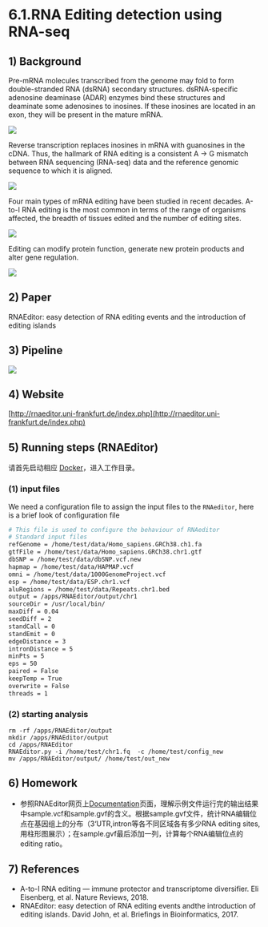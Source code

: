 # 6.1.RNA Editing detection using RNA-seq

## 1\) Background

Pre-mRNA molecules transcribed from the genome may fold to form double-stranded RNA \(dsRNA\) secondary structures. dsRNA-specific adenosine deaminase \(ADAR\) enzymes bind these structures and deaminate some adenosines to inosines. If these inosines are located in an exon, they will be present in the mature mRNA.

![](../../.gitbook/assets/rna_editing.f1.png)

Reverse transcription replaces inosines in mRNA with guanosines in the cDNA. Thus, the hallmark of RNA editing is a consistent A → G mismatch between RNA sequencing \(RNA-seq\) data and the reference genomic sequence to which it is aligned.

![](../../.gitbook/assets/rna_editing.f2.png)

Four main types of mRNA editing have been studied in recent decades. A-to-I RNA editing is the most common in terms of the range of organisms affected, the breadth of tissues edited and the number of editing sites.

![](../../.gitbook/assets/rna_editing.f3.png)

Editing can modify protein function, generate new protein products and alter gene regulation.

![](../../.gitbook/assets/rna_editing.f4.png)

## 2\) Paper

RNAEditor: easy detection of RNA editing events and the introduction of editing islands

## 3\) Pipeline

![](../../.gitbook/assets/rna_editing.f5.png)

## 4\) Website

[http://rnaeditor.uni-frankfurt.de/index.php](http://rnaeditor.uni-frankfurt.de/index.php)

## 5\) Running steps (RNAEditor)

请首先启动相应 [Docker](README.md#files)，进入工作目录。

### \(1\) input files

We need a configuration file to assign the input files to the `RNAeditor`, here is a brief look of configuration file

```bash
# This file is used to configure the behaviour of RNAeditor
# Standard input files
refGenome = /home/test/data/Homo_sapiens.GRCh38.ch1.fa
gtfFile = /home/test/data/Homo_sapiens.GRCh38.chr1.gtf
dbSNP = /home/test/data/dbSNP.vcf.new
hapmap = /home/test/data/HAPMAP.vcf
omni = /home/test/data/1000GenomeProject.vcf
esp = /home/test/data/ESP.chr1.vcf
aluRegions = /home/test/data/Repeats.chr1.bed
output = /apps/RNAEditor/output/chr1
sourceDir = /usr/local/bin/
maxDiff = 0.04
seedDiff = 2
standCall = 0
standEmit = 0
edgeDistance = 3
intronDistance = 5
minPts = 5
eps = 50
paired = False
keepTemp = True
overwrite = False
threads = 1
```

### \(2\) starting analysis

```text
rm -rf /apps/RNAEditor/output
mkdir /apps/RNAEditor/output
cd /apps/RNAEditor
RNAEditor.py -i /home/test/chr1.fq  -c /home/test/config_new
mv /apps/RNAEditor/output/ /home/test/out_new
```

## 6\) Homework

* 参照RNAEditor网页上[Documentation](http://rnaeditor.uni-frankfurt.de/documentation.php)页面，理解示例文件运行完的输出结果中sample.vcf和sample.gvf的含义。根据sample.gvf文件，统计RNA编辑位点在基因组上的分布（3‘UTR,intron等各不同区域各有多少RNA editing sites,用柱形图展示）；在sample.gvf最后添加一列，计算每个RNA编辑位点的editing ratio。

## 7\) References

* A-to-I RNA editing — immune protector and transcriptome diversifier. Eli Eisenberg, et al. Nature Reviews, 2018.
* RNAEditor: easy detection of RNA editing events andthe introduction of editing islands. David John, et al. Briefings in Bioinformatics, 2017.

